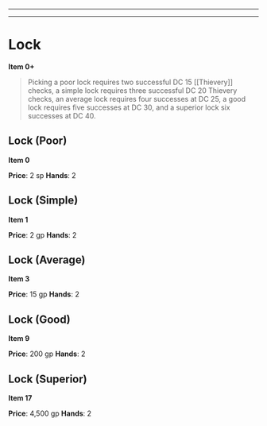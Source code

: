
---



---

# Lock

**Item 0+**

> Picking a poor lock requires two successful DC 15 [[Thievery]] checks, a simple lock requires three successful DC 20 Thievery checks, an average lock requires four successes at DC 25, a good lock requires five successes at DC 30, and a superior lock six successes at DC 40.

## Lock (Poor)

**Item 0**

**Price**: 2 sp
**Hands**: 2

## Lock (Simple)

**Item 1**

**Price**: 2 gp
**Hands**: 2

## Lock (Average)

**Item 3**

**Price**: 15 gp
**Hands**: 2

## Lock (Good)

**Item 9**

**Price**: 200 gp
**Hands**: 2

## Lock (Superior)

**Item 17**

**Price**: 4,500 gp
**Hands**: 2
